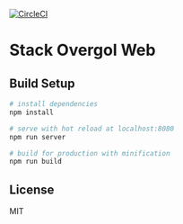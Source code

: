 [![CircleCI](https://circleci.com/gh/matheussampaio/stack-overgol-web.svg?style=svg)](https://circleci.com/gh/matheussampaio/stack-overgol-web)

# Stack Overgol Web


## Build Setup

``` bash
# install dependencies
npm install

# serve with hot reload at localhost:8080
npm run server

# build for production with minification
npm run build
```

## License

MIT

